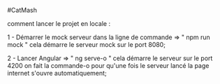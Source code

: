 #CatMash

comment lancer le projet en locale : 

1 - Démarrer le mock serveur dans la ligne de commande => " npm run mock " cela démarre le serveur mock sur le port 8080;

2 - Lancer Angular => " ng serve-o " cela démarre le serveur sur le port 4200 on fait la commande-o pour qu'une fois le serveur lancé la page internet s'ouvre automatiquement;
